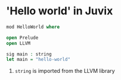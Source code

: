# 'Hello world' in Juvix

```agda
mod HelloWorld where

open Prelude
open LLVM

sig main : string
let main = "hello-world"
```

1. `string` is imported from the LLVM library